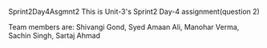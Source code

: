 Sprint2Day4Asgmnt2
This is Unit-3's Sprint2 Day-4 assignment(question 2)

Team members are: 
Shivangi Gond, 
Syed Amaan Ali, 
Manohar Verma, 
Sachin Singh, 
Sartaj Ahmad

